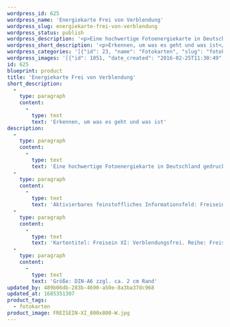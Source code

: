 ```yaml
---
wordpress_id: 625
wordpress_name: 'Energiekarte Frei von Verblendung'
wordpress_slug: energiekarte-frei-von-verblendung
wordpress_status: publish
wordpress_description: '<p>Eine hochwertige Fotoenergiekarte in Deutschland gedruckt und in Handarbeit laminiert.  Sie ist in Postkartengröße (DIN-A6) gut zu transportieren und kann auch auf den Körper aufgelegt werden.</p><p>Aktivierbares feinstoffliches Informationsfeld: Freisein - Klarheit - Erkennen - Eindeutigkeit: Freiheit vom Täuschungen, Einbildungen und falschen Vorstellungen.</p><p>Kartentitel: Freisein XI: Verblendungsfrei. Reihe: Freisein. Schwingung: Orange</p><p>Größe: DIN-A6 zzgl. ca. 2 cm Rand<br />Andere Formate sind individuell für Sie innerhalb weniger Tage herstellbar. Bitte kontaktieren Sie uns hierfür unter <a href="mailto:info@elvedenverlag.de">info@elvedenverlag.de</a>.</p><p><a href="https://my.feenbaum.de/anwendung-energiebilder-foto-laminiert/">Anwendungshinweise</a>      <a href="https://my.feenbaum.de/produktinformationen-fotokarten/">Produktinformationen</a></p>'
wordpress_short_description: '<p>Erkennen, um was es geht und was ist</p>'
wordpress_categories: '[{"id": 23, "name": "Fotokarten", "slug": "fotokarten"}]'
wordpress_images: '[{"id": 1051, "date_created": "2016-02-25T11:30:49", "date_created_gmt": "2016-02-25T09:30:49", "date_modified": "2016-02-25T11:30:49", "date_modified_gmt": "2016-02-25T09:30:49", "src": "https://my.feenbaum.de/wp-content/uploads/2016/02/FREISEIN-XI_800x800-W.jpg", "name": "FREISEIN-XI_800x800-W", "alt": ""}]'
id: 625
blueprint: product
title: 'Energiekarte Frei von Verblendung'
short_description:
  -
    type: paragraph
    content:
      -
        type: text
        text: 'Erkennen, um was es geht und was ist'
description:
  -
    type: paragraph
    content:
      -
        type: text
        text: 'Eine hochwertige Fotoenergiekarte in Deutschland gedruckt und in Handarbeit laminiert.  Sie ist in Postkartengröße (DIN-A6) gut zu transportieren und kann auch auf den Körper aufgelegt werden.'
  -
    type: paragraph
    content:
      -
        type: text
        text: 'Aktivierbares feinstoffliches Informationsfeld: Freisein - Klarheit - Erkennen - Eindeutigkeit: Freiheit vom Täuschungen, Einbildungen und falschen Vorstellungen.'
  -
    type: paragraph
    content:
      -
        type: text
        text: 'Kartentitel: Freisein XI: Verblendungsfrei. Reihe: Freisein. Schwingung: Orange'
  -
    type: paragraph
    content:
      -
        type: text
        text: 'Größe: DIN-A6 zzgl. ca. 2 cm Rand'
updated_by: 489b06db-283b-4690-a50e-8a3ba37dc968
updated_at: 1685351307
product_tags:
  - fotokarten
product_image: FREISEIN-XI_800x800-W.jpg
---
```


